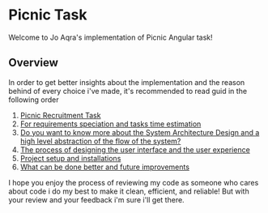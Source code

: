 # Picnic Task #

Welcome to Jo Aqra's implementation of Picnic Angular task!

## Overview ##

In order to get better insights about the implementation and the reason behind of every choice i've made, it's recommended to read guid in the following order 

1. [Picnic Recruitment Task](/docs/picnic.md)
2. [For requirements speciation and tasks time estimation](/docs/srs.md)  
3. [Do you want to know more about the System Architecture Design and a high level abstraction of the flow of the system?](/docs/architecture.md)
4. [The process of designing the user interface and the user experience](/docs/interface.md)
5. [Project setup and installations](/docs/setup.md) 
6. [What can be done better and future improvements](/docs/improvements.md)

I hope you enjoy the process of reviewing my code as someone who cares about code i do my best to make it clean, efficient, and reliable!
But with your review and your feedback i'm sure i'll get there. 




